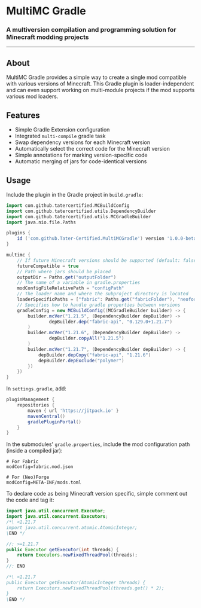 # MultiMC Gradle
### A multiversion compilation and programming solution for Minecraft modding projects
-- -
## About
MultiMC Gradle provides a simple way to create a single mod compatible with various versions of Minecraft. 
This Gradle plugin is loader-independent and can even support working on multi-module projects if the mod supports
various mod loaders.

## Features
- Simple Gradle Extension configuration
- Integrated `multi-compile` gradle task
- Swap dependency versions for each Minecraft version
- Automatically select the correct code for the Minecraft version
- Simple annotations for marking version-specific code
- Automatic merging of jars for code-identical versions

## Usage
Include the plugin in the Gradle project in `build.gradle`:

```groovy
import com.github.tatercertified.MCBuildConfig
import com.github.tatercertified.utils.DependencyBuilder
import com.github.tatercertified.utils.MCGradleBuilder
import java.nio.file.Paths

plugins {
    id ('com.github.Tater-Certified.MultiMCGradle') version '1.0.0-beta.2'
}

multimc {
    // If future Minecraft versions should be supported (default: false)
    futureCompatible = true
    // Path where jars should be placed
    outputDir = Paths.get("outputFolder")
    // The name of a variable in gradle.properties
    modConfigFileRelativePath = "configPath"
    // The loader name and where the subproject directory is located
    loaderSpecificPaths = ["fabric": Paths.get("fabricFolder"), "neoforge": Paths.get("neoforgeFolder")]
    // Specifies how to handle gradle properties between versions
    gradleConfig = new MCBuildConfig((MCGradleBuilder builder) -> {
        builder.mcVer("1.21.5", (DependencyBuilder depBuilder) ->
                depBuilder.dep("fabric-api", "0.129.0+1.21.7")
        )
        builder.mcVer("1.21.6", (DependencyBuilder depBuilder) ->
                depBuilder.copyAll("1.21.5")
        )
        builder.mcVer("1.21.7", (DependencyBuilder depBuilder) -> {
            depBuilder.depCopy("fabric-api", "1.21.6")
            depBuilder.depExclude("polymer")
        })
    })
}
```
In `settings.gradle`, add:
```groovy
pluginManagement {
    repositories {
        maven { url 'https://jitpack.io' }
        mavenCentral()
        gradlePluginPortal()
    }
}
```

In the submodules' `gradle.properties`, include the mod configuration path (inside a compiled jar):
```properties
# For Fabric
modConfig=fabric.mod.json
```
```properties
# For (Neo)Forge
modConfig=META-INF/mods.toml
```

To declare code as being Minecraft version specific, simple comment out the code and tag it:

```java
import java.util.concurrent.Executor;
import java.util.concurrent.Executors;
/*\ <1.21.7
import java.util.concurrent.atomic.AtomicInteger;
\END */

//: >=1.21.7
public Executor getExecutor(int threads) {
    return Executors.newFixedThreadPool(threads);
}
//: END

/*\ <1.21.7
public Executor getExecutor(AtomicInteger threads) {
    return Executors.newFixedThreadPool(threads.get() * 2);
}
\END */
```
